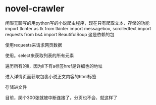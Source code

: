 # novel-crawler
闲暇无聊写的用python写的小说爬虫程序，现在只有爬取文本，存储的功能
import tkinter as tk
from tkinter import messagebox, scrolledtext
import requests
from bs4 import BeautifulSoup
这是依赖的包

使用requests来请求网页数据

使用。select来获取列表的所有元素

遍历所有的li，因为li下有a标签href是详细也的地址

进入详情页面获取包裹小说正文内容的html标签

存储进文件

目前，爬个300张就被中断连接了，分页也不会，就这样了
